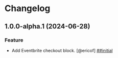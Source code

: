 # Changelog

<!-- You should *NOT* be adding new change log entries to this file.
     You should create a file in the news directory instead.
     For helpful instructions, please see:
     https://6.docs.plone.org/volto/developer-guidelines/contributing.html#create-a-pull-request
-->

<!-- towncrier release notes start -->

## 1.0.0-alpha.1 (2024-06-28)

### Feature

- Add Eventbrite checkout block. [@ericof] [##initial](https://github.com/collective/volto-eventbrite-block/issue/#initial)
